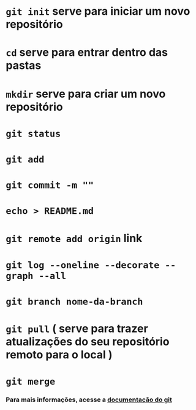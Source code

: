 
# `git init` serve para iniciar um novo repositório
# `cd` serve para entrar dentro das pastas
# `mkdir` serve para criar um novo repositório
# `git status`
# `git add`
# `git commit -m ""`
# `echo > README.md`
# `git remote add origin` link 
# `git log --oneline --decorate --graph --all`
# `git branch nome-da-branch`
# `git pull` ( serve para trazer atualizações do seu repositório remoto para o local )
# `git merge`

### Para mais informações, acesse a [documentação do git](https://git-scm.com/doc)
